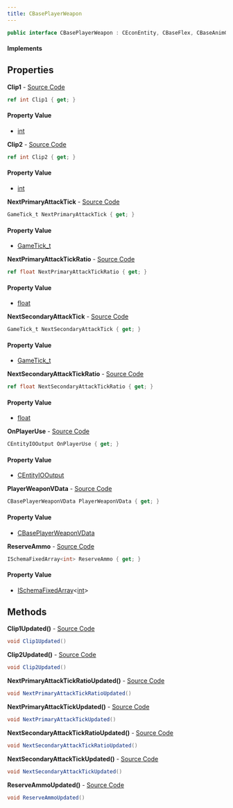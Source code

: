 ```yaml
---
title: CBasePlayerWeapon
---
```


```csharp
public interface CBasePlayerWeapon : CEconEntity, CBaseFlex, CBaseAnimGraph, CBaseModelEntity, CBaseEntity, CEntityInstance, ISchemaClass<CEntityInstance>, ISchemaClass<CBaseEntity>, ISchemaClass<CBaseModelEntity>, ISchemaClass<CBaseAnimGraph>, ISchemaClass<CBaseFlex>, ISchemaClass<CEconEntity>, ISchemaClass<CBasePlayerWeapon>, ISchemaField, ISchemaClass, INativeHandle
```

#### Implements

## Properties

**Clip1** - [Source Code](https://github.com/swiftly-solution/swiftlys2/blob/master/managed/src/SwiftlyS2.Generated/Schemas/Interfaces/CBasePlayerWeapon.cs#L24)

```csharp
ref int Clip1 { get; }
```

#### Property Value

- [int](https://learn.microsoft.com/dotnet/api/system.int32)

**Clip2** - [Source Code](https://github.com/swiftly-solution/swiftlys2/blob/master/managed/src/SwiftlyS2.Generated/Schemas/Interfaces/CBasePlayerWeapon.cs#L26)

```csharp
ref int Clip2 { get; }
```

#### Property Value

- [int](https://learn.microsoft.com/dotnet/api/system.int32)

**NextPrimaryAttackTick** - [Source Code](https://github.com/swiftly-solution/swiftlys2/blob/master/managed/src/SwiftlyS2.Generated/Schemas/Interfaces/CBasePlayerWeapon.cs#L16)

```csharp
GameTick_t NextPrimaryAttackTick { get; }
```

#### Property Value

- [GameTick_t](/docs/api/shared/schemadefinitions/gametick_t)

**NextPrimaryAttackTickRatio** - [Source Code](https://github.com/swiftly-solution/swiftlys2/blob/master/managed/src/SwiftlyS2.Generated/Schemas/Interfaces/CBasePlayerWeapon.cs#L18)

```csharp
ref float NextPrimaryAttackTickRatio { get; }
```

#### Property Value

- [float](https://learn.microsoft.com/dotnet/api/system.single)

**NextSecondaryAttackTick** - [Source Code](https://github.com/swiftly-solution/swiftlys2/blob/master/managed/src/SwiftlyS2.Generated/Schemas/Interfaces/CBasePlayerWeapon.cs#L20)

```csharp
GameTick_t NextSecondaryAttackTick { get; }
```

#### Property Value

- [GameTick_t](/docs/api/shared/schemadefinitions/gametick_t)

**NextSecondaryAttackTickRatio** - [Source Code](https://github.com/swiftly-solution/swiftlys2/blob/master/managed/src/SwiftlyS2.Generated/Schemas/Interfaces/CBasePlayerWeapon.cs#L22)

```csharp
ref float NextSecondaryAttackTickRatio { get; }
```

#### Property Value

- [float](https://learn.microsoft.com/dotnet/api/system.single)

**OnPlayerUse** - [Source Code](https://github.com/swiftly-solution/swiftlys2/blob/master/managed/src/SwiftlyS2.Generated/Schemas/Interfaces/CBasePlayerWeapon.cs#L30)

```csharp
CEntityIOOutput OnPlayerUse { get; }
```

#### Property Value

- [CEntityIOOutput](/docs/api/shared/schemadefinitions/centityiooutput)

**PlayerWeaponVData** - [Source Code](https://github.com/swiftly-solution/swiftlys2/blob/master/managed/src/SwiftlyS2.Core/Modules/Schemas/Extensions/CBasePlayerWeapon.cs#L5)

```csharp
CBasePlayerWeaponVData PlayerWeaponVData { get; }
```

#### Property Value

- [CBasePlayerWeaponVData](/docs/api/shared/schemadefinitions/cbaseplayerweaponvdata)

**ReserveAmmo** - [Source Code](https://github.com/swiftly-solution/swiftlys2/blob/master/managed/src/SwiftlyS2.Generated/Schemas/Interfaces/CBasePlayerWeapon.cs#L28)

```csharp
ISchemaFixedArray<int> ReserveAmmo { get; }
```

#### Property Value

- [ISchemaFixedArray](/docs/api/shared/schemas/ischemafixedarray-1)<[int](https://learn.microsoft.com/dotnet/api/system.int32)>

## Methods

**Clip1Updated()** - [Source Code](https://github.com/swiftly-solution/swiftlys2/blob/master/managed/src/SwiftlyS2.Generated/Schemas/Interfaces/CBasePlayerWeapon.cs#L36)

```csharp
void Clip1Updated()
```

**Clip2Updated()** - [Source Code](https://github.com/swiftly-solution/swiftlys2/blob/master/managed/src/SwiftlyS2.Generated/Schemas/Interfaces/CBasePlayerWeapon.cs#L37)

```csharp
void Clip2Updated()
```

**NextPrimaryAttackTickRatioUpdated()** - [Source Code](https://github.com/swiftly-solution/swiftlys2/blob/master/managed/src/SwiftlyS2.Generated/Schemas/Interfaces/CBasePlayerWeapon.cs#L33)

```csharp
void NextPrimaryAttackTickRatioUpdated()
```

**NextPrimaryAttackTickUpdated()** - [Source Code](https://github.com/swiftly-solution/swiftlys2/blob/master/managed/src/SwiftlyS2.Generated/Schemas/Interfaces/CBasePlayerWeapon.cs#L32)

```csharp
void NextPrimaryAttackTickUpdated()
```

**NextSecondaryAttackTickRatioUpdated()** - [Source Code](https://github.com/swiftly-solution/swiftlys2/blob/master/managed/src/SwiftlyS2.Generated/Schemas/Interfaces/CBasePlayerWeapon.cs#L35)

```csharp
void NextSecondaryAttackTickRatioUpdated()
```

**NextSecondaryAttackTickUpdated()** - [Source Code](https://github.com/swiftly-solution/swiftlys2/blob/master/managed/src/SwiftlyS2.Generated/Schemas/Interfaces/CBasePlayerWeapon.cs#L34)

```csharp
void NextSecondaryAttackTickUpdated()
```

**ReserveAmmoUpdated()** - [Source Code](https://github.com/swiftly-solution/swiftlys2/blob/master/managed/src/SwiftlyS2.Generated/Schemas/Interfaces/CBasePlayerWeapon.cs#L38)

```csharp
void ReserveAmmoUpdated()
```

